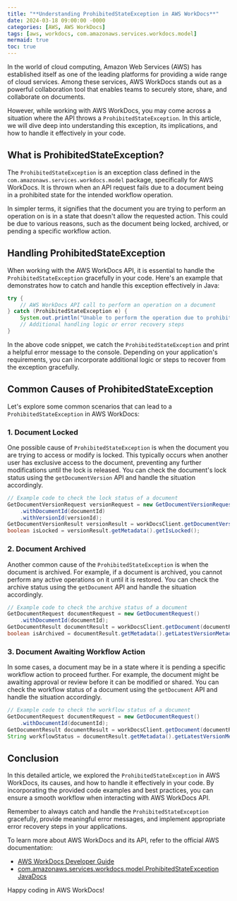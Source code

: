 ```yaml
---
title: "**Understanding ProhibitedStateException in AWS WorkDocs**"
date: 2024-03-18 09:00:00 -0000
categories: [AWS, AWS WorkDocs]
tags: [aws, workdocs, com.amazonaws.services.workdocs.model]
mermaid: true
toc: true
---
```



In the world of cloud computing, Amazon Web Services (AWS) has established itself as one of the leading platforms for providing a wide range of cloud services. Among these services, AWS WorkDocs stands out as a powerful collaboration tool that enables teams to securely store, share, and collaborate on documents.

However, while working with AWS WorkDocs, you may come across a situation where the API throws a `ProhibitedStateException`. In this article, we will dive deep into understanding this exception, its implications, and how to handle it effectively in your code.

## What is ProhibitedStateException?

The `ProhibitedStateException` is an exception class defined in the `com.amazonaws.services.workdocs.model` package, specifically for AWS WorkDocs. It is thrown when an API request fails due to a document being in a prohibited state for the intended workflow operation.

In simpler terms, it signifies that the document you are trying to perform an operation on is in a state that doesn't allow the requested action. This could be due to various reasons, such as the document being locked, archived, or pending a specific workflow action.

## Handling ProhibitedStateException

When working with the AWS WorkDocs API, it is essential to handle the `ProhibitedStateException` gracefully in your code. Here's an example that demonstrates how to catch and handle this exception effectively in Java:

```java
try {
    // AWS WorkDocs API call to perform an operation on a document
} catch (ProhibitedStateException e) {
    System.out.println("Unable to perform the operation due to prohibited state: " + e.getMessage());
    // Additional handling logic or error recovery steps
}
```

In the above code snippet, we catch the `ProhibitedStateException` and print a helpful error message to the console. Depending on your application's requirements, you can incorporate additional logic or steps to recover from the exception gracefully.

## Common Causes of ProhibitedStateException

Let's explore some common scenarios that can lead to a `ProhibitedStateException` in AWS WorkDocs:

### 1. Document Locked

One possible cause of `ProhibitedStateException` is when the document you are trying to access or modify is locked. This typically occurs when another user has exclusive access to the document, preventing any further modifications until the lock is released. You can check the document's lock status using the `getDocumentVersion` API and handle the situation accordingly.

```java
// Example code to check the lock status of a document
GetDocumentVersionRequest versionRequest = new GetDocumentVersionRequest()
    .withDocumentId(documentId)
    .withVersionId(versionId);
GetDocumentVersionResult versionResult = workDocsClient.getDocumentVersion(versionRequest);
boolean isLocked = versionResult.getMetadata().getIsLocked();
```

### 2. Document Archived

Another common cause of the `ProhibitedStateException` is when the document is archived. For example, if a document is archived, you cannot perform any active operations on it until it is restored. You can check the archive status using the `getDocument` API and handle the situation accordingly.

```java
// Example code to check the archive status of a document
GetDocumentRequest documentRequest = new GetDocumentRequest()
    .withDocumentId(documentId);
GetDocumentResult documentResult = workDocsClient.getDocument(documentRequest);
boolean isArchived = documentResult.getMetadata().getLatestVersionMetadata().getIsArchived();
```

### 3. Document Awaiting Workflow Action

In some cases, a document may be in a state where it is pending a specific workflow action to proceed further. For example, the document might be awaiting approval or review before it can be modified or shared. You can check the workflow status of a document using the `getDocument` API and handle the situation accordingly.

```java
// Example code to check the workflow status of a document
GetDocumentRequest documentRequest = new GetDocumentRequest()
    .withDocumentId(documentId);
GetDocumentResult documentResult = workDocsClient.getDocument(documentRequest);
String workflowStatus = documentResult.getMetadata().getLatestVersionMetadata().getWorkflowStatus();
```

## Conclusion

In this detailed article, we explored the `ProhibitedStateException` in AWS WorkDocs, its causes, and how to handle it effectively in your code. By incorporating the provided code examples and best practices, you can ensure a smooth workflow when interacting with AWS WorkDocs API.

Remember to always catch and handle the `ProhibitedStateException` gracefully, provide meaningful error messages, and implement appropriate error recovery steps in your applications.

To learn more about AWS WorkDocs and its API, refer to the official AWS documentation:

- [AWS WorkDocs Developer Guide](https://docs.aws.amazon.com/workdocs/latest/developerguide)
- [com.amazonaws.services.workdocs.model.ProhibitedStateException JavaDocs](https://docs.aws.amazon.com/AWSJavaSDK/latest/javadoc/com/amazonaws/services/workdocs/model/ProhibitedStateException.html)

Happy coding in AWS WorkDocs!